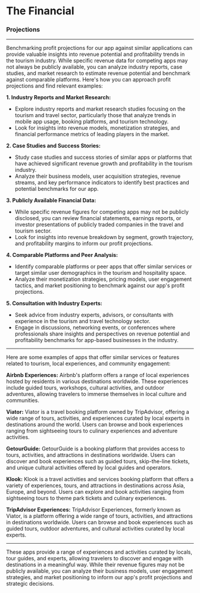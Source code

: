 # The Financial

### Projections

---

Benchmarking profit projections for our app against similar applications can provide valuable insights into revenue potential and profitability trends in the tourism industry. While specific revenue data for competing apps may not always be publicly available, you can analyze industry reports, case studies, and market research to estimate revenue potential and benchmark against comparable platforms. Here's how you can approach profit projections and find relevant examples:

**1. Industry Reports and Market Research:**

- Explore industry reports and market research studies focusing on the tourism and travel sector, particularly those that analyze trends in mobile app usage, booking platforms, and tourism technology.
- Look for insights into revenue models, monetization strategies, and financial performance metrics of leading players in the market.

**2. Case Studies and Success Stories:**

- Study case studies and success stories of similar apps or platforms that have achieved significant revenue growth and profitability in the tourism industry.
- Analyze their business models, user acquisition strategies, revenue streams, and key performance indicators to identify best practices and potential benchmarks for our app.

**3. Publicly Available Financial Data:**

- While specific revenue figures for competing apps may not be publicly disclosed, you can review financial statements, earnings reports, or investor presentations of publicly traded companies in the travel and tourism sector.
- Look for insights into revenue breakdown by segment, growth trajectory, and profitability margins to inform our profit projections.

**4. Comparable Platforms and Peer Analysis:**

- Identify comparable platforms or peer apps that offer similar services or target similar user demographics in the tourism and hospitality space.
- Analyze their monetization strategies, pricing models, user engagement tactics, and market positioning to benchmark against our app's profit projections.

**5. Consultation with Industry Experts:**

- Seek advice from industry experts, advisors, or consultants with experience in the tourism and travel technology sector.
- Engage in discussions, networking events, or conferences where professionals share insights and perspectives on revenue potential and profitability benchmarks for app-based businesses in the industry.

---

Here are some examples of apps that offer similar services or features related to tourism, local experiences, and community engagement:

**Airbnb Experiences:** Airbnb's platform offers a range of local experiences hosted by residents in various destinations worldwide. These experiences include guided tours, workshops, cultural activities, and outdoor adventures, allowing travelers to immerse themselves in local culture and communities.

**Viator:** Viator is a travel booking platform owned by TripAdvisor, offering a wide range of tours, activities, and experiences curated by local experts in destinations around the world. Users can browse and book experiences ranging from sightseeing tours to culinary experiences and adventure activities.

**GetourGuide:** GetourGuide is a booking platform that provides access to tours, activities, and attractions in destinations worldwide. Users can discover and book experiences such as guided tours, skip-the-line tickets, and unique cultural activities offered by local guides and operators.

**Klook:** Klook is a travel activities and services booking platform that offers a variety of experiences, tours, and attractions in destinations across Asia, Europe, and beyond. Users can explore and book activities ranging from sightseeing tours to theme park tickets and culinary experiences.

**TripAdvisor Experiences:** TripAdvisor Experiences, formerly known as Viator, is a platform offering a wide range of tours, activities, and attractions in destinations worldwide. Users can browse and book experiences such as guided tours, outdoor adventures, and cultural activities curated by local experts.

---

These apps provide a range of experiences and activities curated by locals, tour guides, and experts, allowing travelers to discover and engage with destinations in a meaningful way. While their revenue figures may not be publicly available, you can analyze their business models, user engagement strategies, and market positioning to inform our app's profit projections and strategic decisions.
